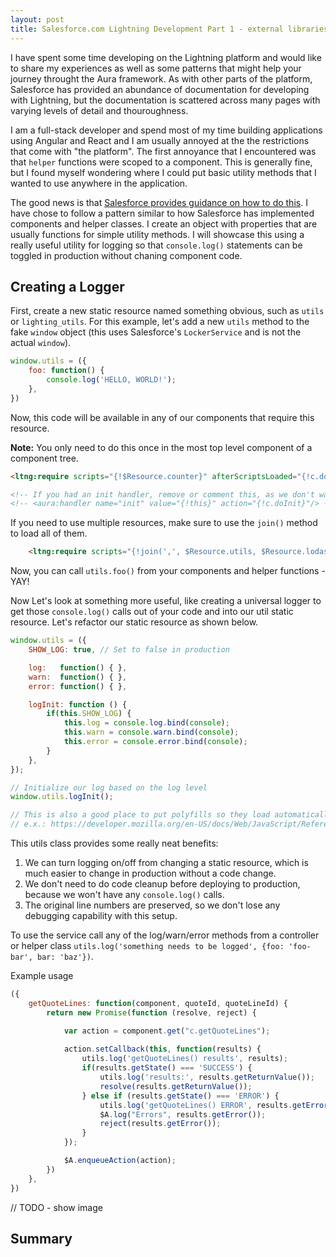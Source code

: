 ```yaml
---
layout: post
title: Salesforce.com Lightning Development Part 1 - external libraries
---
```


I have spent some time developing on the Lightning platform and would like to share my experiences as well as some patterns that might help your journey throught the Aura framework. As with other parts of the platform, Salesforce has provided an abundance of documentation for developing with Lightning, but the documentation is scattered across many pages with varying levels of detail and thouroughness.

I am a full-stack developer and spend most of my time building applications using Angular and React and I am usually annoyed at the the restrictions that come with "the platform".  The first annoyance that I encountered was that `helper` functions were scoped to a component.  This is generally fine, but I found myself wondering where I could put basic utility methods that I wanted to use anywhere in the application.

The good news is that [Salesforce provides guidance on how to do this](https://developer.salesforce.com/docs/atlas.en-us.lightning.meta/lightning/security_share_code.htm).  I have chose to follow a pattern similar to how Salesforce has implemented components and helper classes. I create an object with properties that are usually functions for simple utility methods.  I will showcase this using a really useful utility for logging so that `console.log()` statements can be toggled in production without chaning component code.

## Creating a Logger
First, create a new static resource named something obvious, such as `utils` or `lighting_utils`.
For this example, let's add a new `utils` method to the fake `window` object (this uses Salesforce's `LockerService` and is not the actual `window`).

```javascript
window.utils = ({
    foo: function() {
        console.log('HELLO, WORLD!');
    },
})
```

Now, this code will be available in any of our components that require this resource.

**Note:** You only need to do this once in the most top level component of a component tree.

```html
<ltng:require scripts="{!$Resource.counter}" afterScriptsLoaded="{!c.doInit}"/>

<!-- If you had an init handler, remove or comment this, as we don't want to init until our scripts load  -->
<!-- <aura:handler name="init" value="{!this}" action="{!c.doInit}"/> -->
```

If you need to use multiple resources, make sure to use the `join()` method to load all of them. 

```html
    <ltng:require scripts="{!join(',', $Resource.utils, $Resource.lodash, $Resource.momentjs)}" afterScriptsLoaded="{!c.doInit}" />
```

Now, you can call `utils.foo()` from your components and helper functions - YAY!

Now Let's look at something more useful, like creating a universal logger to get those `console.log()` calls out of your code and into our util static resource.  Let's refactor our static resource as shown below.

```javascript
window.utils = ({
    SHOW_LOG: true, // Set to false in production

    log:   function() { },
    warn:  function() { },
    error: function() { },

    logInit: function () {
        if(this.SHOW_LOG) {
            this.log = console.log.bind(console);
            this.warn = console.warn.bind(console);
            this.error = console.error.bind(console);
        }
    },
});

// Initialize our log based on the log level
window.utils.logInit();

// This is also a good place to put polyfills so they load automatically when the utils are imported.
// e.x.: https://developer.mozilla.org/en-US/docs/Web/JavaScript/Reference/Global_Objects/Array/find

```

This utils class provides some really neat benefits:
1. We can turn logging on/off from changing a static resource, which is much easier to change in production without a code change.
2. We don't need to do code cleanup before deploying to production, because we won't have any `console.log()` calls.
3. The original line numbers are preserved, so we don't lose any debugging capability  with this setup.

To use the service call any of the log/warn/error methods from a controller or helper class `utils.log('something needs to be logged', {foo: 'foo-bar', bar: 'baz'})`.

Example usage
```javascript
({
    getQuoteLines: function(component, quoteId, quoteLineId) {
        return new Promise(function (resolve, reject) {

            var action = component.get("c.getQuoteLines");
            
            action.setCallback(this, function(results) {
                utils.log('getQuoteLines() results', results);
                if(results.getState() === 'SUCCESS') {
                    utils.log('results:', results.getReturnValue());
                    resolve(results.getReturnValue());
                } else if (results.getState() === 'ERROR') {
                    utils.log('getQuoteLines() ERROR', results.getError());
                    $A.log("Errors", results.getError());
                    reject(results.getError());
                }
            });

            $A.enqueueAction(action);
        })
    },
})
```
// TODO - show image
<!-- 2018-03-14-sfdc1-external-libraries-01.png -->

## Summary
